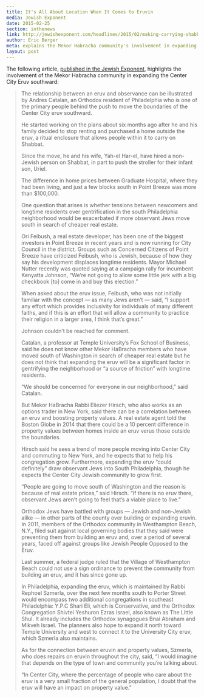 ```yaml
---
title: It's All About Location When It Comes to Eruvin
media: Jewish Exponent
date: 2015-02-25
section: inthenews
link: http://jewishexponent.com/headlines/2015/02/making-carrying-shabbat-friendly
author: Eric Berger
meta: explains the Mekor Habracha community's involvement in expanding the eruv
layout: post
---
```


The following article, [published in the Jewish Exponent](http://jewishexponent.com/headlines/2015/02/its-all-about-location-when-it-comes-to-eruvin), highlights the involvement of the Mekor Habracha community in expanding the Center City Eruv southward:

>The relationship between an eruv and observance can be illustrated by Andres Catalan, an Orthodox resident of Philadelphia who is one of the primary people behind the push to move the boundaries of the Center City eruv southward.
>
>He started working on the plans about six months ago after he and his family decided to stop renting and purchased a home outside the eruv, a ritual enclosure that allows people within it to carry on Shabbat.
>
>Since the move, he and his wife, Yah-el Har-el, have hired a non-Jewish person on Shabbat, in part to push the stroller for their infant son, Uriel.
>
>The difference in home prices between Graduate Hospital, where they had been living, and just a few blocks south in Point Breeze was more than $100,000.
>
>One question that arises is whether tensions between newcomers and longtime residents over gentrification in the south Philadelphia neighborhood would be exacerbated if more observant Jews move south in search of cheaper real estate.
>
>Ori Feibush, a real estate developer, has been one of the biggest investors in Point Breeze in recent years and is now running for City Council in the district. Groups such as Concerned Citizens of Point Breeze have criticized Feibush, who is Jewish, because of how they say his development displaces longtime residents. Mayor Michael Nutter recently was quoted saying at a campaign rally for incumbent Kenyatta Johnson, “We’re not going to allow some little jerk with a big checkbook [to] come in and buy this election.”
>
>When asked about the eruv issue, Feibush, who was not initially familiar with the concept — as many Jews aren’t — said, “I support any effort which provides inclusivity for individuals of many different faiths, and if this is an effort that will allow a community to practice their religion in a larger area, I think that’s great.”
>
>Johnson couldn’t be reached for comment.  
>
>Catalan, a professor at Temple University’s Fox School of Business, said he does not know other Mekor HaBracha members who have moved south of Washington in search of cheaper real estate but he does not think that expanding the eruv will be a significant factor in gentrifying the neighborhood or “a source of friction” with longtime residents.
>
>“We should be concerned for everyone in our neighborhood,” said Catalan.
>
>But Mekor HaBracha Rabbi Eliezer Hirsch, who also works as an options trader in New York, said there can be a correlation between an eruv and boosting property values. A real estate agent told the Boston Globe in 2014 that there could be a 10 percent difference in property values between homes inside an eruv verus those outside the boundaries.
>
>Hirsch said he sees a trend of more people moving into Center City and commuting to New York, and he expects that to help his congregation grow. Furthermore, expanding the eruv “could definitely” draw observant Jews into South Philadelphia, though he expects the Center City Jewish community to grow first.
>
>“People are going to move south of Washington and the reason is because of real estate prices,” said Hirsch. “If there is no eruv there, observant Jews aren’t going to feel that’s a viable place to live.”
>
>Orthodox Jews have battled with groups — Jewish and non-Jewish alike — in other parts of the county over building or expanding eruvin. In 2011, members of the Orthodox community in Westhampton Beach, N.Y., filed suit against local governing bodies that they said were preventing them from building an eruv and, over a period of several years, faced off against groups like Jewish People Opposed to the Eruv.
>
>Last summer, a federal judge ruled that the Village of Westhampton Beach could not use a sign ordinance to prevent the community from building an eruv, and it has since gone up.
>
>In Philadelphia, expanding the eruv, which is maintained by Rabbi Rephoel Szmerla, over the next few months south to Porter Street would encompass two additional congregations in southeast Philadelphia: Y.P.C Shari Eli, which is Conservative, and the Orthodox Congregation Shivtei Yeshuron Ezras Israel, also known as The Little Shul. It already includes the Orthodox synagogues Bnai Abraham and Mikveh Israel. The planners also hope to expand it north toward Temple University and west to connect it to the University City eruv, which Szmerla also maintains.
>
>As for the connection between eruvin and property values, Szmerla, who does repairs on eruvin throughout the city, said, “I would imagine that depends on the type of town and community you’re talking about.
>
>“In Center City, where the percentage of people who care about the eruv is a very small fraction of the general population, I doubt that the eruv will have an impact on property value.”